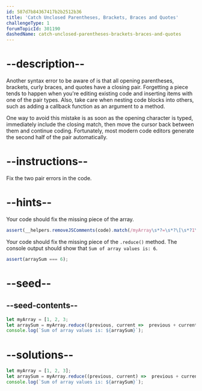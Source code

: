 ```yaml
---
id: 587d7b84367417b2b2512b36
title: 'Catch Unclosed Parentheses, Brackets, Braces and Quotes'
challengeType: 1
forumTopicId: 301190
dashedName: catch-unclosed-parentheses-brackets-braces-and-quotes
---
```


# --description--

Another syntax error to be aware of is that all opening parentheses, brackets, curly braces, and quotes have a closing pair. Forgetting a piece tends to happen when you're editing existing code and inserting items with one of the pair types. Also, take care when nesting code blocks into others, such as adding a callback function as an argument to a method.

One way to avoid this mistake is as soon as the opening character is typed, immediately include the closing match, then move the cursor back between them and continue coding. Fortunately, most modern code editors generate the second half of the pair automatically.

# --instructions--

Fix the two pair errors in the code.

# --hints--

Your code should fix the missing piece of the array.

```js
assert(__helpers.removeJSComments(code).match(/myArray\s*?=\s*?\[\s*?1\s*?,\s*?2\s*?,\s*?3\s*?\];/g));
```

Your code should fix the missing piece of the `.reduce()` method. The console output should show that `Sum of array values is: 6`.

```js
assert(arraySum === 6);
```

# --seed--

## --seed-contents--

```js
let myArray = [1, 2, 3;
let arraySum = myArray.reduce((previous, current =>  previous + current);
console.log(`Sum of array values is: ${arraySum}`);
```

# --solutions--

```js
let myArray = [1, 2, 3];
let arraySum = myArray.reduce((previous, current) =>  previous + current);
console.log(`Sum of array values is: ${arraySum}`);
```
